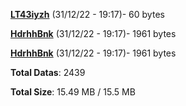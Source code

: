 [**LT43iyzh**](/data/LT43iyzh.txt) (31/12/22 - 19:17)- 60 bytes

[**HdrhhBnk**](/data/HdrhhBnk.txt) (31/12/22 - 19:17)- 1961 bytes

[**HdrhhBnk**](/data/HdrhhBnk.txt) (31/12/22 - 19:17)- 1961 bytes

**Total Datas**: 2439

**Total Size**: 15.49 MB / 15.5 MB
